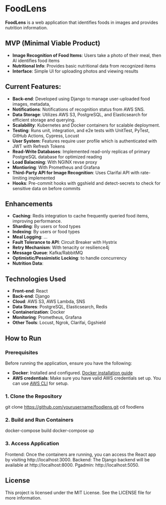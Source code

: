 # FoodLens

**FoodLens** is a web application that identifies foods in images and provides nutrition information.

## MVP (Minimal Viable Product)
- **Image Recognition of Food Items**: Users take a photo of their meal, then AI identifies food items
- **Nutritional Info**: Provides basic nutritional data from recognized items
- **Interface**: Simple UI for uploading photos and viewing results

## Current Features:
- **Back-end**: Developed using Django to manage user-uploaded food images, metadata,
- **Notifications**: Notifications of recognition status from AWS SNS.
- **Data Storage**: Utilizes AWS S3, PostgreSQL, and Elasticsearch for efficient storage and querying.
- **Scalability**: Kubernetes and Docker containers for scalable deployment.
- **Testing**: Runs unit, integration, and e2e tests with UnitTest, PyTest, GitHub Actions, Cypress, Locust
- **User System**: Features require user profile which is authenticated with JWT with Refresh Tokens
- **Read-Write Databases**: Implemented read-only replicas of primary PostgreSQL database for optimized reading 
- **Load Balacning**: With NGINX revse proxy
- **Montioring**: With Prometheus and Grafana
- **Third-Party API for Image Recognition**: Uses Clarifai API with rate-limiting implemented
- **Hooks**: Pre-commit hooks with ggshield and detect-secrets to check for sensitive data on before commits


## Enhancements
- **Caching**: Redis integration to cache frequently queried food items, improving performance.
- **Sharding**: By users or food types 
- **Indexing**: By users or food types
- **Meal Logging**: ...
- **Fault Tolerance to API**: Circuit Breaker with Hystrix
- **Retry Mechanism**: With tenacity or resilience4j
- **Message Queue**: Kafka/RabbitMQ
- **Optimistic/Pessimistic Locking**: to handle concurrency
- **Nutrition Data**: 

## Technologies Used

- **Front-end**: React
- **Back-end**: Django
- **Cloud**: AWS S3, AWS Lambda, SNS
- **Data Stores**: PostgreSQL, Elasticsearch, Redis
- **Containerization**: Docker
- **Monitoring**: Prometheus, Grafana
- **Other Tools**: Locust, Ngrok, Clarifai, Ggshield

## How to Run

### Prerequisites

Before running the application, ensure you have the following:

- **Docker**: Installed and configured. [Docker installation guide](https://docs.docker.com/get-docker/)
- **AWS credentials**: Make sure you have valid AWS credentials set up. You can use [AWS CLI](https://docs.aws.amazon.com/cli/latest/userguide/cli-configure-aws.html) for setup.

### 1. Clone the Repository 
git clone https://github.com/yourusername/foodlens.git
cd foodlens

### 2. Build and Run Containers
docker-compose build
docker-compose up

### 3. Access Application
Frontend: Once the containers are running, you can access the React app by visiting http://localhost:3000.
Backend: The Django backend will be available at http://localhost:8000.
Pgadmin: http://localhost:5050.

## License
This project is licensed under the MIT License. See the LICENSE file for more information.
